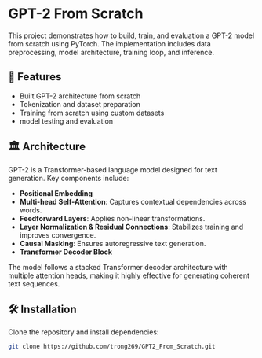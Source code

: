 # GPT-2 From Scratch

This project demonstrates how to build, train, and evaluation a GPT-2 model from scratch using PyTorch. The implementation includes data preprocessing, model architecture, training loop, and inference.

## 📌 Features
- Built GPT-2 architecture from scratch
- Tokenization and dataset preparation
- Training from scratch using custom datasets
- model testing and evaluation

## 🏛 Architecture
GPT-2 is a Transformer-based language model designed for text generation. Key components include:
- **Positional Embedding**
- **Multi-head Self-Attention**: Captures contextual dependencies across words.
- **Feedforward Layers**: Applies non-linear transformations.
- **Layer Normalization & Residual Connections**: Stabilizes training and improves convergence.
- **Causal Masking**: Ensures autoregressive text generation.
- **Transformer Decoder Block**

The model follows a stacked Transformer decoder architecture with multiple attention heads, making it highly effective for generating coherent text sequences.

## 🛠 Installation

Clone the repository and install dependencies:
```bash
git clone https://github.com/trong269/GPT2_From_Scratch.git
```
